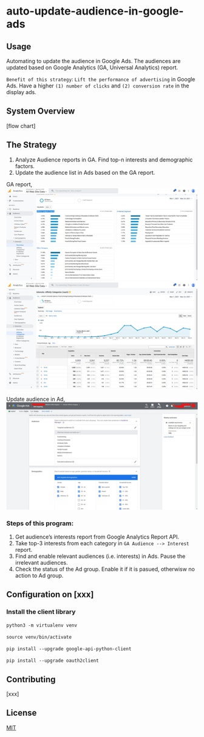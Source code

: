 # auto-update-audience-in-google-ads

## Usage

Automating to update the audience in Google Ads. The audiences are updated based on Google Analytics (GA, Universal Analytics) report. 

`Benefit of this strategy`: `Lift the performance of advertising` in Google Ads. Have a higher `(1) number of clicks` and `(2) conversion rate` in the display ads.


## System Overview
[flow chart]


## The Strategy

1. Analyze Audience reports in GA. Find top-n interests and demographic factors.
2. Update the audience list in Ads based on the GA report.

GA report,
<img src="img\ga-report-1.png" style="zoom:50%;" />
<img src="img\ga-report-2.png" style="zoom:50%;" />

Update audience in Ad,
<img src="img\ads.jpg" style="zoom:50%;" />


### Steps of this program:

1. Get audience’s interests report from Google Analytics Report API.
2. Take top-3 interests from each category in `GA Audience --> Interest` report.
3. Find and enable relevant audiences (i.e. interests) in Ads. Pause the irrelevant audiences.
4. Check the status of the Ad group. Enable it if it is pasued, otherwisw no action to Ad group.

## Configuration on [xxx]

### Install the client library
`python3 -m virtualenv venv` 

`source venv/bin/activate` 

`pip install --upgrade google-api-python-client` 

`pip install --upgrade oauth2client`

## Contributing

[xxx]

## License
[MIT](https://choosealicense.com/licenses/mit/)